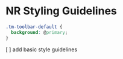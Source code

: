 # NR Styling Guidelines

```css
.tm-toolbar-default {
  background: @primary;
}
```


[ ] add basic style guidelines
